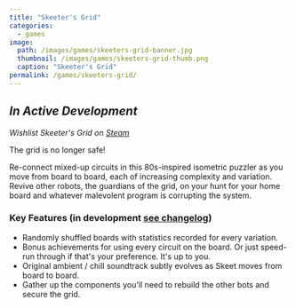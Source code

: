 ```yaml
---
title: "Skeeter's Grid"
categories:
  - games
image:
  path: /images/games/skeeters-grid-banner.jpg
  thumbnail: /images/games/skeeters-grid-thumb.png
  caption: "Skeeter's Grid"
permalink: /games/skeeters-grid/ 
---
```

*In Active Development*
---
*Wishlist Skeeter's Grid on [Steam](https://store.steampowered.com/app/1773440/Skeeters_Grid/)*

The grid is no longer safe!

Re-connect mixed-up circuits in this 80s-inspired isometric puzzler as you move from board to board, each of increasing complexity and variation. Revive other robots, the guardians of the grid, on your hunt for your home board and whatever malevolent program is corrupting the system.

### Key Features (in development [see changelog](/games/skeeters-grid-changelog/))
* Randomly shuffled boards with statistics recorded for every variation.
* Bonus achievements for using every circuit on the board. Or just speed-run through if that's your preference. It's up to you.
* Original ambient / chill soundtrack subtly evolves as Skeet moves from board to board. 
* Gather up the components you'll need to rebuild the other bots and secure the grid.

